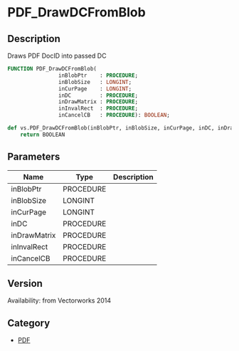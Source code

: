 # PDF_DrawDCFromBlob

## Description
Draws PDF DocID into passed DC

```pascal
FUNCTION PDF_DrawDCFromBlob(
				inBlobPtr    : PROCEDURE;
				inBlobSize   : LONGINT;
				inCurPage    : LONGINT;
				inDC         : PROCEDURE;
				inDrawMatrix : PROCEDURE;
				inInvalRect  : PROCEDURE;
				inCancelCB   : PROCEDURE): BOOLEAN;
```

```python
def vs.PDF_DrawDCFromBlob(inBlobPtr, inBlobSize, inCurPage, inDC, inDrawMatrix, inInvalRect, inCancelCB):
    return BOOLEAN
```

## Parameters
|Name|Type|Description|
|---|---|---|
|inBlobPtr|PROCEDURE|   |
|inBlobSize|LONGINT|   |
|inCurPage|LONGINT|   |
|inDC|PROCEDURE|   |
|inDrawMatrix|PROCEDURE|   |
|inInvalRect|PROCEDURE|   |
|inCancelCB|PROCEDURE|   |

## Version
Availability: from Vectorworks 2014

## Category
* [PDF](../Categories/PDF.md)
